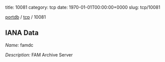 title: 10081
category: tcp
date: 1970-01-01T00:00:00+0000
slug: tcp/10081

[portdb](/) / [tcp](/category/tcp.html) / 10081


## IANA Data

_Name:_ famdc

_Description:_ FAM Archive Server

